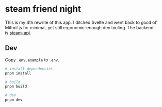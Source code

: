 # steam friend night

This is my 4th rewrite of this app. I ditched Svelte and went back to good ol' Mithril.js for minimal, yet still ergonomic-enough dev tooling. The backend is [steam-api](https://github.com/kevinfiol/steam-api).

## Dev

Copy `.env.example` to `.env`.

```bash
# install dependencies
pnpm install

# build
pnpm build

# dev
pnpm dev
```